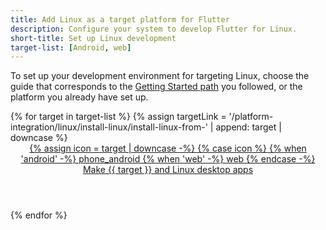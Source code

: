 ```yaml
---
title: Add Linux as a target platform for Flutter
description: Configure your system to develop Flutter for Linux.
short-title: Set up Linux development
target-list: [Android, web]
---
```


To set up your development environment for targeting Linux,
choose the guide that corresponds to the [Getting Started path][] you followed,
or the platform you already have set up.

<div class="card-grid">
{% for target in target-list %}
{% assign targetLink = '/platform-integration/linux/install-linux/install-linux-from-' | append: target | downcase %}
  <a class="card card-app-type card-linux" id="install-{{target | downcase}}" href="{{targetLink}}">
    <div class="card-body">
      <header class="card-title card-center">
        <span>
          {% assign icon = target | downcase -%}
          {% case icon %}
          {% when 'android' -%}
            <span class="material-symbols">phone_android</span>
          {% when 'web' -%}
            <span class="material-symbols">web</span>
          {% endcase -%}
        </span>
        <span class="card-muted">
        Make {{ target }} and Linux desktop apps
        </span>
      </header>
    </div>
  </a>
{% endfor %}
</div>

[Getting Started path]: /get-started/install
